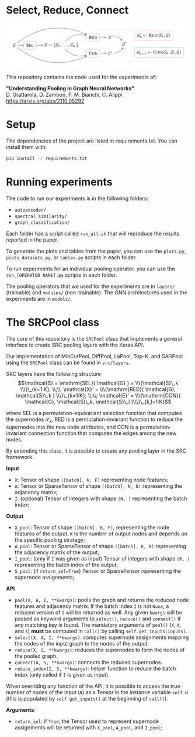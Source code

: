 # Select, Reduce, Connect

![](images/src.png)

This repository contains the code used for the experiments of:

**"Understanding Pooling in Graph Neural Networks"**   
D. Grattarola, D. Zambon, F. M. Bianchi, C. Alippi  
https://arxiv.org/abs/2110.05292


# Setup

The dependencies of the project are listed in requirements.txt. You can install them with: 

```bash
pip install -r requirements.txt
```

# Running experiments

The code to run our experiments is in the following folders: 

- `autoencoder/`
- `spectral_similarity/`
- `graph_classification/`

Each folder has a script called `run_all.sh` that will reproduce the results reported in the paper. 

To generate the plots and tables from the paper, you can use the `plots.py`, `plots_datasets.py`, or `tables.py` scripts in each folder.

To run experiments for an individual pooling operator, you can use the `run_[OPERATOR NAME].py` scripts in each folder. 

The pooling operators that we used for the experiments are in `layers/` (trainable) and `modules/` (non-trainable).
The GNN architectures used in the experiments are in `models/`. 

# The SRCPool class

The core of this repository is the `SRCPool` class that implements a general 
interface to create SRC pooling layers with the Keras API.

Our implementation of MinCutPool, DiffPool, LaPool, Top-K, and SAGPool using the
`SRCPool` class can be found in `src/layers`.

SRC layers have the following structure 
$$\mathcal{S} = \mathrm{SEL}( \mathcal{G} ) = \\\{\mathcal{S}\_k \\\}\_{k=1:K}; \\;\\; \mathcal{X}' = \\\{\mathrm{RED}( \mathcal{G}, \mathcal{S}\_k ) \\\}\_{k=1:K}; \\;\\; \mathcal{E}' = \\\{\mathrm{CON}( \mathcal{G}, \mathcal{S}\_k, \mathcal{S}\_l )\\\}\_{k,l=1:K}$$

where $\textrm{SEL}$ is a permutation-equivariant selection function that computes the supernodes $\mathcal{S}_k$, $\textrm{RED}$ is a permutation-invariant function to reduce the supernodes into the new node attributes, and $\textrm{CON}$
is a permutation-invariant connection function that computes the edges among the new nodes.

By extending this class, it is possible to create any pooling layer in the
SRC framework.

**Input**

- `X`: Tensor of shape `([batch], N, F)` representing node features;
- `A`: Tensor or SparseTensor of shape `([batch], N, N)` representing the
adjacency matrix;
- `I`: (optional) Tensor of integers with shape `(N, )` representing the
batch index;

**Output**

- `X_pool`: Tensor of shape `([batch], K, F)`, representing the node
features of the output. `K` is the number of output nodes and depends on the
specific pooling strategy;
- `A_pool`: Tensor or SparseTensor of shape `([batch], K, K)` representing
the adjacency matrix of the output;
- `I_pool`: (only if `I` was given as input) Tensor of integers with shape
`(K, )` representing the batch index of the output;
- `S_pool`: (if `return_sel=True`) Tensor or SparseTensor representing the
supernode assignments;

**API**

- `pool(X, A, I, **kwargs)`: pools the graph and returns the reduced node
features and adjacency matrix. If the batch index `I` is not `None`, a
reduced version of `I` will be returned as well.
Any given `kwargs` will be passed as keyword arguments to `select()`,
`reduce()` and `connect()` if any matching key is found.
The mandatory arguments of `pool()` (`X`, `A`, and `I`) **must** be computed in 
`call()` by calling `self.get_inputs(inputs)`.
- `select(X, A, I, **kwargs)`: computes supernode assignments mapping the
nodes of the input graph to the nodes of the output.
- `reduce(X, S, **kwargs)`: reduces the supernodes to form the nodes of the
pooled graph.
- `connect(A, S, **kwargs)`: connects the reduced supernodes.
- `reduce_index(I, S, **kwargs)`: helper function to reduce the batch index
(only called if `I` is given as input).

When overriding any function of the API, it is possible to access the
true number of nodes of the input (`N`) as a Tensor in the instance variable
`self.N` (this is populated by `self.get_inputs()` at the beginning of
`call()`).

**Arguments**:

- `return_sel`: if `True`, the Tensor used to represent supernode assignments
will be returned with `X_pool`, `A_pool`, and `I_pool`;
